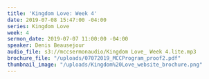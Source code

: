 ```yaml
---
title: 'Kingdom Love: Week 4'
date: 2019-07-08 15:47:00 -04:00
series: Kingdom Love
week: 4
sermon_date: 2019-07-07 11:00:00 -04:00
speaker: Denis Beausejour
audio_file: s3://mccsermonaudio/Kingdom Love_ Week 4.lite.mp3
brochure_file: "/uploads/07072019_MCCProgram_proof2.pdf"
thumbnail_image: "/uploads/Kingdom%20Love_website_brochure.png"
---
```


